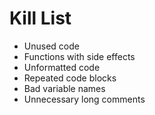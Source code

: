 Kill List
=========
* Unused code
* Functions with side effects
* Unformatted code
* Repeated code blocks
* Bad variable names
* Unnecessary long comments
